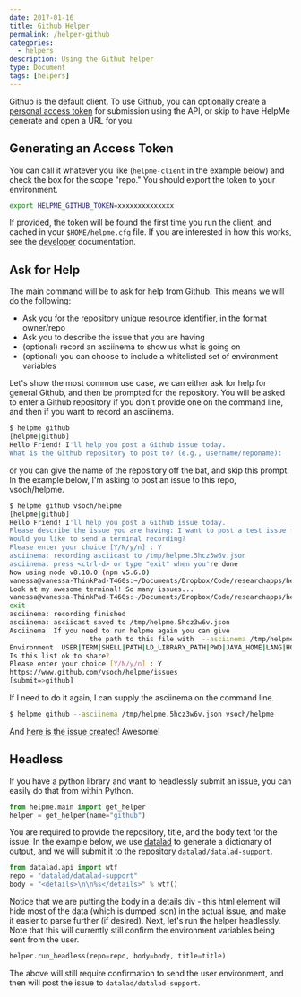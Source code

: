 ```yaml
---
date: 2017-01-16
title: Github Helper
permalink: /helper-github
categories:
  - helpers
description: Using the Github helper
type: Document
tags: [helpers]
---
```


Github is the default client. To use Github, you can optionally create a 
<a href="https://help.github.com/articles/creating-a-personal-access-token-for-the-command-line/" target="_blank">
 personal access token</a> for submission using the API, or skip to have HelpMe generate and open a URL for you. 

## Generating an Access Token
You can call it whatever you like (`helpme-client` in the example below) and
check the box for the scope "repo." You should export the token to your environment.

```bash
export HELPME_GITHUB_TOKEN=xxxxxxxxxxxxxx
```

If provided, the token will be found the first time you run the client, and cached in your `$HOME/helpme.cfg`
file. If you are interested in how this works, see the [developer](/helpme/docs-development) documentation.

## Ask for Help
The main command will be to ask for help from Github. This means we will do the following:

 - Ask you for the repository unique resource identifier, in the format owner/repo
 - Ask you to describe the issue that you are having
 - (optional) record an asciinema to show us what is going on
 - (optional) you can choose to include a whitelisted set of environment variables

Let's show the most common use case, we can either ask for help for general Github,
and then be prompted for the repository. You will be asked to enter a Github repository if you
don't provide one on the command line, and then if you want to record an asciinema.

```bash
$ helpme github
[helpme|github]
Hello Friend! I'll help you post a Github issue today.
What is the Github repository to post to? (e.g., username/reponame): 
```

or you can give the name of the repository off the bat, and skip this prompt. 
In the example below, I'm asking to post an issue to this repo, vsoch/helpme.

```bash
$ helpme github vsoch/helpme
[helpme|github]
Hello Friend! I'll help you post a Github issue today.
Please describe the issue you are having: I want to post a test issue for HelpMe Github!
Would you like to send a terminal recording?
Please enter your choice [Y/N/y/n] : Y
asciinema: recording asciicast to /tmp/helpme.5hcz3w6v.json
asciinema: press <ctrl-d> or type "exit" when you're done
Now using node v8.10.0 (npm v5.6.0)
vanessa@vanessa-ThinkPad-T460s:~/Documents/Dropbox/Code/researchapps/helpme/helpme-cli$ echo "Look at my awesome terminal! So many issues..."
Look at my awesome terminal! So many issues...
vanessa@vanessa-ThinkPad-T460s:~/Documents/Dropbox/Code/researchapps/helpme/helpme-cli$ exit
exit
asciinema: recording finished
asciinema: asciicast saved to /tmp/helpme.5hcz3w6v.json
Asciinema  If you need to run helpme again you can give
                    the path to this file with  --asciinema /tmp/helpme.5hcz3w6v.json
Environment  USER|TERM|SHELL|PATH|LD_LIBRARY_PATH|PWD|JAVA_HOME|LANG|HOME|DISPLAY
Is this list ok to share?
Please enter your choice [Y/N/y/n] : Y
https://www.github.com/vsoch/helpme/issues
[submit=>github]
```

If I need to do it again, I can supply the asciinema on the command line.

```bash
$ helpme github --asciinema /tmp/helpme.5hcz3w6v.json vsoch/helpme 
```

And [here is the issue created](https://github.com/vsoch/helpme/issues/12)!
Awesome!

## Headless

If you have a python library and want to headlessly submit an issue, you can
easily do that from within Python.


```python
from helpme.main import get_helper
helper = get_helper(name="github")
```

You are required to provide the repository, title, and the body text for the issue.
In the example below, we use <a href="https://github.com/datalad/datalad" target="_blank">datalad</a> 
to generate a dictionary of output, and we will submit it to the repository `datalad/datalad-support`.

```python
from datalad.api import wtf 
repo = "datalad/datalad-support"
body = "<details>\n\n%s</details>" % wtf()
```

Notice that we are putting the body in a details div - this html element
will hide most of the data (which is dumped json) in the actual issue, and
make it easier to parse further (if desired). Next, let's run the
helper headlessly. Note that this will currently still confirm the
environment variables being sent from the user.

```python
helper.run_headless(repo=repo, body=body, title=title)
```

The above will still require confirmation to send the user environment,
and then will post the issue to `datalad/datalad-support`.
